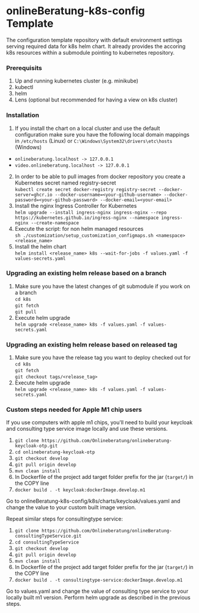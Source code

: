 # onlineBeratung-k8s-config Template
The configuration template repository with default environment settings serving required data for k8s helm chart.
It already provides the accoring k8s resources within a submodule pointing to kubernetes repository.

### Prerequisits
1. Up and running kubernetes cluster (e.g. minikube)
2. kubectl
3. helm
4. Lens (optional but recommended for having a view on k8s cluster)

### Installation
1. If you install the chart on a local cluster and use the default configuration make sure you have 
the following local domain mappings in `/etc/hosts` (Linux) or `C:\Windows\System32\drivers\etc\hosts` (Windows)
- `onlineberatung.localhost -> 127.0.0.1`
- `video.onlineberatung.localhost -> 127.0.0.1`
2. In order to be able to pull images from docker repository you create a Kubernetes secret named registry-secret\
`kubectl create secret docker-registry registry-secret --docker-server=ghcr.io --docker-username=<your-github-username> --docker-password=<your-github-password> --docker-email=<your-email>`
3. Install the nginx Ingress Controller for Kubernetes\
`helm upgrade --install ingress-nginx ingress-nginx --repo https://kubernetes.github.io/ingress-nginx --namespace ingress-nginx --create-namespace`
4. Execute the script: for non helm managed resources\
`sh ./customization/setup_customization_configmaps.sh <namespace> <release_name>`
5. Install the helm chart\
`helm install <release_name> k8s --wait-for-jobs -f values.yaml -f values-secrets.yaml`

### Upgrading an existing helm release based on a branch
1. Make sure you have the latest changes of git submodule if you work on a branch \
`cd k8s`\
`git fetch`\
`git pull`
2. Execute helm upgrade\
`helm upgrade <release_name> k8s -f values.yaml -f values-secrets.yaml`

### Upgrading an existing helm release based on released tag
1. Make sure you have the release tag you want to deploy checked out for \
   `cd k8s`\
   `git fetch`\
   `git checkout tags/<release_tag>`
2. Execute helm upgrade\
   `helm upgrade <release_name> k8s -f values.yaml -f values-secrets.yaml`


### Custom steps needed for Apple M1 chip users
If you use computers with apple m1 chips, you'll need to build your keycloak and consulting type service image locally and use these versions.
1. `git clone https://github.com/Onlineberatung/onlineberatung-keycloak-otp.git`
1. `cd onlineberatung-keycloak-otp`
2. `git checkout develop `
3. `git pull origin develop`
4. `mvn clean install`
5. In Dockerfile of the project add target folder prefix for the jar (`target/`) in the COPY line
5. `docker build . -t keycloak:dockerImage.develop.m1`

Go to onlineBeratung-k8s-config/k8s/charts/keycloak/values.yaml and change the value to your custom built image version.

Repeat similar steps for consultingtype service:

1. `git clone https://github.com/Onlineberatung/onlineBeratung-consultingTypeService.git`
2. `cd consultingTypeService`
3. `git checkout develop `
4. `git pull origin develop`
5. `mvn clean install`
6. In Dockerfile of the project add target folder prefix for the jar (`target/`) in the COPY line
7. `docker build . -t consultingtype-service:dockerImage.develop.m1`

Go to values.yaml and change the value of consulting type service to your locally built m1 version.
Perform helm upgrade as described in the previous steps.